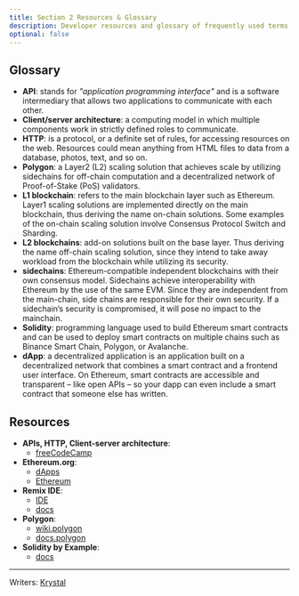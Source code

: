 ```yaml
---
title: Section 2 Resources & Glossary
description: Developer resources and glossary of frequently used terms from section 2.
optional: false
---
```


## Glossary

- **API**: stands for _"application programming interface"_ and is a software intermediary that allows two applications to communicate with each other. 
- **Client/server architecture**: a computing model in which multiple components work in strictly defined roles to communicate.
- **HTTP**: is a protocol, or a definite set of rules, for accessing resources on the web. Resources could mean anything from HTML files to data from a database, photos, text, and so on.
- **Polygon**: a Layer2 (L2) scaling solution that achieves scale by utilizing sidechains for off-chain computation and a decentralized network of Proof-of-Stake (PoS) validators.
- **L1 blockchain**: refers to the main blockchain layer such as Ethereum. Layer1 scaling solutions are implemented directly on the main blockchain, thus deriving the name on-chain solutions. Some examples of the on-chain scaling solution involve Consensus Protocol Switch and Sharding.
- **L2 blockchains**: add-on solutions built on the base layer. Thus deriving the name off-chain scaling solution, since they intend to take away workload from the blockchain while utilizing its security.
- **sidechains**: Ethereum-compatible independent blockchains with their own consensus model. Sidechains achieve interoperability with Ethereum by the use of the same EVM. Since they are independent from the main-chain, side chains are responsible for their own security. If a sidechain’s security is compromised, it will pose no impact to the mainchain.
- **Solidity**: programming language used to build Ethereum smart contracts and can be used to deploy smart contracts on multiple chains such as Binance Smart Chain, Polygon, or Avalanche.
- **dApp**: a decentralized application is an application built on a decentralized network that combines a smart contract and a frontend user interface. On Ethereum, smart contracts are accessible and transparent – like open APIs – so your dapp can even include a smart contract that someone else has written.

## Resources

- **APIs, HTTP, Client-server architecture**: 
    - [freeCodeCamp](https://www.freecodecamp.org/news/http-request-methods-explained/)
- **Ethereum.org**: 
    - [dApps](https://ethereum.org/en/developers/docs/dapps/)
    - [Ethereum](https://ethereum.org/en/developers/docs/intro-to-ethereum/)
- **Remix IDE**: 
    - [IDE](https://remix.ethereum.org/)
    - [docs](https://remix-ide.readthedocs.io/en/latest/index.html)
- **Polygon**:
    - [wiki.polygon](https://wiki.polygon.technology/)
    - [docs.polygon](https://docs.polygon.technology/docs/develop/getting-started/)
- **Solidity by Example**:
    - [docs](https://solidity-by-example.org/)

---

Writers: [Krystal](https://twitter.com/theekrystallee)